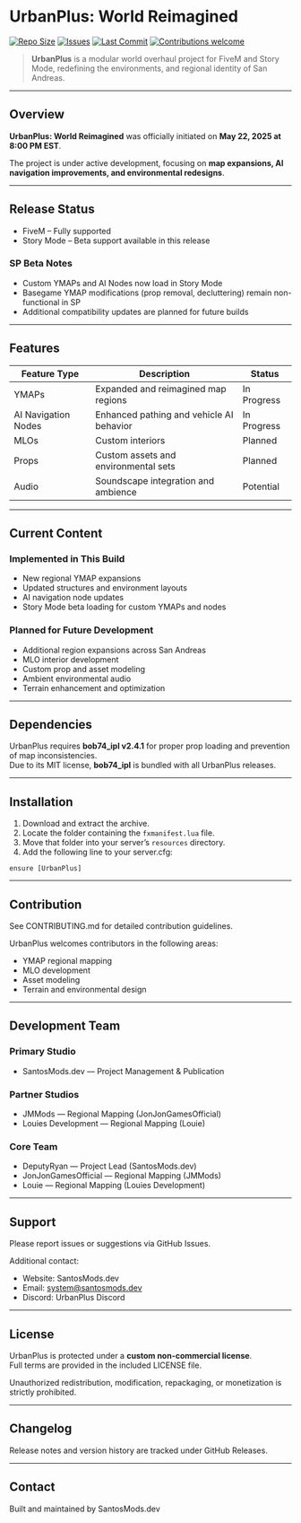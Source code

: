 # UrbanPlus: World Reimagined

[![Repo Size](https://img.shields.io/github/repo-size/SantosMods/UrbanPlus_World-Reimagined)](https://github.com/SantosMods/UrbanPlus_World-Reimagined) [![Issues](https://img.shields.io/github/issues/SantosMods/UrbanPlus_World-Reimagined)](https://github.com/SantosMods/UrbanPlus_World-Reimagined/issues) [![Last Commit](https://img.shields.io/github/last-commit/SantosMods/UrbanPlus_World-Reimagined)](https://github.com/SantosMods/UrbanPlus_World-Reimagined/commits/main) [![Contributions welcome](https://img.shields.io/badge/contributions-welcome-brightgreen.svg)](CONTRIBUTING.md)    

> **UrbanPlus** is a modular world overhaul project for FiveM and Story Mode, redefining the environments, and regional identity of San Andreas.

---

## Overview

**UrbanPlus: World Reimagined** was officially initiated on **May 22, 2025 at 8:00 PM EST**.  

The project is under active development, focusing on **map expansions, AI navigation improvements, and environmental redesigns**.  

---

## Release Status

- FiveM – Fully supported  
- Story Mode – Beta support available in this release  

### SP Beta Notes

- Custom YMAPs and AI Nodes now load in Story Mode  
- Basegame YMAP modifications (prop removal, decluttering) remain non-functional in SP  
- Additional compatibility updates are planned for future builds  

---

## Features

| Feature Type        | Description                                 | Status        |
|---------------------|---------------------------------------------|---------------|
| YMAPs               | Expanded and reimagined map regions         | In Progress   |
| AI Navigation Nodes | Enhanced pathing and vehicle AI behavior    | In Progress   |
| MLOs                | Custom interiors                            | Planned       |
| Props               | Custom assets and environmental sets        | Planned       |
| Audio               | Soundscape integration and ambience         | Potential     |

---

## Current Content

### Implemented in This Build
- New regional YMAP expansions  
- Updated structures and environment layouts  
- AI navigation node updates  
- Story Mode beta loading for custom YMAPs and nodes  

### Planned for Future Development
- Additional region expansions across San Andreas  
- MLO interior development  
- Custom prop and asset modeling  
- Ambient environmental audio  
- Terrain enhancement and optimization  

---

## Dependencies

UrbanPlus requires **bob74_ipl v2.4.1** for proper prop loading and prevention of map inconsistencies.  
Due to its MIT license, **bob74_ipl** is bundled with all UrbanPlus releases.  

---

## Installation

1. Download and extract the archive.  
2. Locate the folder containing the `fxmanifest.lua` file.  
3. Move that folder into your server’s `resources` directory.  
4. Add the following line to your server.cfg:  

```CFG
ensure [UrbanPlus]
```
---

## Contribution

See CONTRIBUTING.md for detailed contribution guidelines.  

UrbanPlus welcomes contributors in the following areas:  
- YMAP regional mapping  
- MLO development  
- Asset modeling  
- Terrain and environmental design  

---

## Development Team

### Primary Studio
- SantosMods.dev — Project Management & Publication  

### Partner Studios
- JMMods — Regional Mapping (JonJonGamesOfficial)  
- Louies Development — Regional Mapping (Louie)  

### Core Team
- DeputyRyan — Project Lead (SantosMods.dev)  
- JonJonGamesOfficial — Regional Mapping (JMMods)  
- Louie — Regional Mapping (Louies Development)  

---

## Support

Please report issues or suggestions via GitHub Issues.  

Additional contact:  
- Website: SantosMods.dev  
- Email: system@santosmods.dev  
- Discord: UrbanPlus Discord  

---

## License

UrbanPlus is protected under a **custom non-commercial license**.  
Full terms are provided in the included LICENSE file.  

Unauthorized redistribution, modification, repackaging, or monetization is strictly prohibited.  

---

## Changelog

Release notes and version history are tracked under GitHub Releases.  

---

## Contact

Built and maintained by SantosMods.dev  
